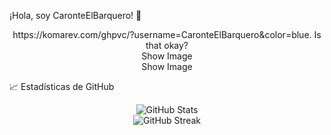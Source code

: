 ¡Hola, soy CaronteElBarquero! 👋

<div align="center">
https://komarev.com/ghpvc/?username=CaronteElBarquero&color=blue. Is that okay?
</div>
<div align="center">
Show Image
</div>
<div align="center">
Show Image
</div>


📈 Estadísticas de GitHub
<div align="center">
  <img src="https://github-readme-stats.vercel.app/api?username=CaronteElBarquero&show_icons=true&theme=radical" alt="GitHub Stats" />
</div>
<div align="center">
  <img src="https://github-readme-streak-stats.herokuapp.com/?user=CaronteElBarquero&theme=radical" alt="GitHub Streak" />
</div>
